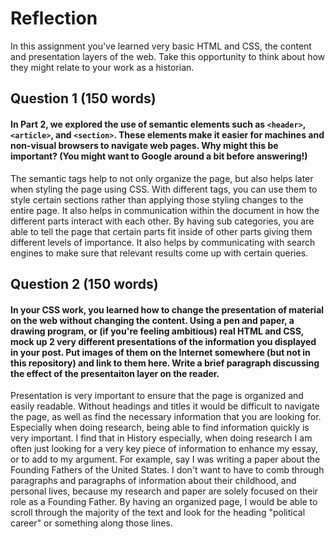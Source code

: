 # Reflection

In this assignment you've learned very basic HTML and CSS, the content and presentation layers of the web. Take this opportunity to think about how they might relate to your work as a historian. 

## Question 1 (150 words)
#### In Part 2, we explored the use of semantic elements such as `<header>`, `<article>`, and `<section>`. These elements make it easier for machines and non-visual browsers to navigate web pages. Why might this be important? (You might want to Google around a bit before answering!)

The semantic tags help to not only organize the page, but also helps later when styling the page using CSS. With different tags, you can use them to style certain sections rather than applying those styling changes to the entire page. It also helps in communication within the document in how the different parts interact with each other. By having sub categories, you are able to tell the page that certain parts fit inside of other parts giving them different levels of importance. It also helps by communicating with search engines to make sure that relevant results come up with certain queries.

## Question 2 (150 words)
#### In your CSS work, you learned how to change the presentation of material on the web without changing the content. Using a pen and paper, a drawing program, or (if you're feeling ambitious) real HTML and CSS, mock up 2 very different presentations of the information you displayed in your post. Put images of them on the Internet somewhere (but not in this repository) and link to them here. Write a brief paragraph discussing the effect of the presentaiton layer on the reader.

Presentation is very important to ensure that the page is organized and easily readable. Without headings and titles it would be difficult to navigate the page, as well as find the necessary information that you are looking for. Especially when doing research, being able to find information quickly is very important. I find that in History especially, when doing research I am often just looking for a very key piece of information to enhance my essay, or to add to my argument. For example, say I was writing a paper about the Founding Fathers of the United States. I don't want to have to comb through paragraphs and paragraphs of information about their childhood, and personal lives, because my research and paper are solely focused on their role as a Founding Father. By having an organized page, I would be able to scroll through the majority of the text and look for the heading "political career" or something along those lines. 